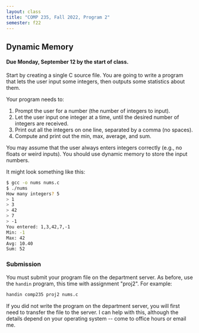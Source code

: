 ```yaml
---
layout: class
title: "COMP 235, Fall 2022, Program 2"
semester: f22
---
```


## Dynamic Memory

#### Due Monday, September 12 by the start of class.

Start by creating a single C source file. You are going to write a
program that lets the user input some integers, then outputs some
statistics about them.

Your program needs to:

1. Prompt the user for a number (the number of integers to input).
2. Let the user input one integer at a time, until the desired number of integers are received.
3. Print out all the integers on one line, separated by a comma (no spaces).
4. Compute and print out the min, max, average, and sum.

You may assume that the user always enters integers correctly (e.g.,
no floats or weird inputs). You should use dynamic memory to store the
input numbers.

It might look something like this:

```sh
$ gcc -o nums nums.c
$ ./nums
How many integers? 5
> 1
> 3
> 42
> 7
> -1
You entered: 1,3,42,7,-1
Min: -1
Max: 42
Avg: 10.40
Sum: 52
```

### Submission

You must submit your program file on the department server. As before,
use the `handin` program, this time with assignment "proj2". For
example:

```sh
handin comp235 proj2 nums.c
```

If you did not write the program on the department server, you will
first need to transfer the file to the server. I can help with this,
although the details depend on your operating system -- come to office
hours or email me.
